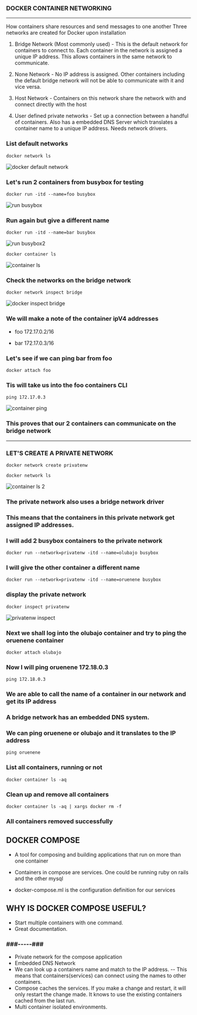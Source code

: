 ### DOCKER CONTAINER NETWORKING
---
How containers share resources and send messages to one another
Three networks are created for Docker upon installation
1.  Bridge Network (Most commonly used) - This is the default network for containers to connect to. Each container in the network is assigned a unique IP address. This allows containers in the same network to communicate.

2. None Network - No IP address is assigned. Other containers including the default bridge network  will not be able to communicate with it and vice versa.

3. Host Network - Containers on this network share the network with and connect directly with the host
4. User defined private networks - Set up a connection between a handful of containers.
Also has a embedded DNS Server which translates a container name to a unique IP address.
Needs network drivers. 
### List default networks
```
docker network ls
```
![docker default network](./images-notes/docker-default-networks.JPG)

### Let's run 2 containers from busybox for testing
```
docker run -itd --name=foo busybox 
```

![run busybox](./images-notes/run-busybox.JPG)

### Run again but give a different name
```
docker run -itd --name=bar busybox
```
![run busybox2](./images-notes/run-busybox2.JPG)

```
docker container ls
```
![container ls](./images-notes/container-ls.JPG)

### Check the networks on the bridge network
```
docker network inspect bridge
```
![docker inspect bridge](./images-notes/docker-container-inspect-bridge.JPG)


### We will make a note of the container ipV4 addresses
- foo  172.17.0.2/16

- bar  172.17.0.3/16


### Let's see if we can ping bar from foo
```
docker attach foo
```
### Tis will take us into the foo containers CLI
```
ping 172.17.0.3
```
![container ping](./images-notes/container-ping.JPG)

### This proves that our 2 containers can communicate on the bridge network

---
### LET'S CREATE A PRIVATE NETWORK
```
docker network create privatenw
```
```
docker network ls
```

![container ls 2](./images-notes/container-ls2.JPG)

### The private network also uses a bridge network driver
### This means that the containers in this private network get assigned IP addresses.

### I will add 2 busybox containers to the private network
```
docker run --network=privatenw -itd --name=olubajo busybox
```
### I will give the other container a different name
```
docker run --network=privatenw -itd --name=oruenene busybox
```
### display the private network
```
docker inspect privatenw
```
![privatenw inspect](./images-notes/privatenw-inspect.JPG)

### Next we shall log into the olubajo container and try to ping the oruenene container

```
docker attach olubajo
```
### Now I will ping oruenene 172.18.0.3
```
ping 172.18.0.3
```
### We are able to call the name of a container in our network and get its IP address

### A bridge network has an embedded DNS system. 
### We can ping oruenene or olubajo and it translates to the IP address
```
ping oruenene
```

### List all containers, running or not
```
docker container ls -aq 
```
### Clean up and remove all containers
```
docker container ls -aq | xargs docker rm -f 
```
### All containers removed successfully

## DOCKER COMPOSE
- A tool for composing and building applications that run on more than one container

- Containers in compose are services.  One could be running ruby on rails and the other mysql
- docker-compose.ml is the configuration definition for our services

## WHY IS DOCKER COMPOSE USEFUL?
- Start multiple containers with one command.
- Great documentation. 
### ###-----###

- Private network for the compose application
- Embedded DNS Network
- We can look up a containers name and match to the IP address.
-- This means that containers(services) can connect using the names to other containers.
- Compose caches the services. If you make a change and restart, it will only restart the change made. It knows to use the existing containers cached from the last run.
- Multi container isolated environments.